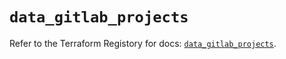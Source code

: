 # `data_gitlab_projects`

Refer to the Terraform Registory for docs: [`data_gitlab_projects`](https://registry.terraform.io/providers/gitlabhq/gitlab/16.2.0/docs/data-sources/projects).
